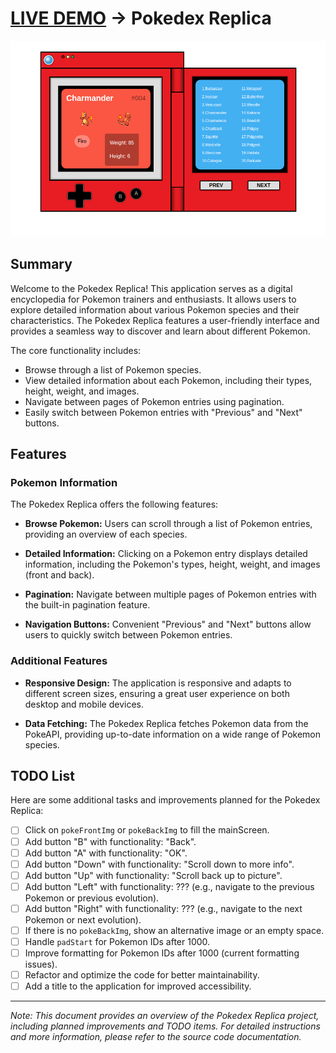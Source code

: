 # [LIVE DEMO](https://shcoobz.github.io/pokedex-replica/) -> Pokedex Replica

![Project Image](/img/pokedex-replica.png)

## Summary

Welcome to the Pokedex Replica! This application serves as a digital encyclopedia for Pokemon trainers and enthusiasts. It allows users to explore detailed information about various Pokemon species and their characteristics. The Pokedex Replica features a user-friendly interface and provides a seamless way to discover and learn about different Pokemon.

The core functionality includes:

- Browse through a list of Pokemon species.
- View detailed information about each Pokemon, including their types, height, weight, and images.
- Navigate between pages of Pokemon entries using pagination.
- Easily switch between Pokemon entries with "Previous" and "Next" buttons.

## Features

### Pokemon Information

The Pokedex Replica offers the following features:

- **Browse Pokemon:** Users can scroll through a list of Pokemon entries, providing an overview of each species.

- **Detailed Information:** Clicking on a Pokemon entry displays detailed information, including the Pokemon's types, height, weight, and images (front and back).

- **Pagination:** Navigate between multiple pages of Pokemon entries with the built-in pagination feature.

- **Navigation Buttons:** Convenient "Previous" and "Next" buttons allow users to quickly switch between Pokemon entries.

### Additional Features

- **Responsive Design:** The application is responsive and adapts to different screen sizes, ensuring a great user experience on both desktop and mobile devices.

- **Data Fetching:** The Pokedex Replica fetches Pokemon data from the PokeAPI, providing up-to-date information on a wide range of Pokemon species.

## TODO List

Here are some additional tasks and improvements planned for the Pokedex Replica:

- [ ] Click on `pokeFrontImg` or `pokeBackImg` to fill the mainScreen.
- [ ] Add button "B" with functionality: "Back".
- [ ] Add button "A" with functionality: "OK".
- [ ] Add button "Down" with functionality: "Scroll down to more info".
- [ ] Add button "Up" with functionality: "Scroll back up to picture".
- [ ] Add button "Left" with functionality: ??? (e.g., navigate to the previous Pokemon or previous evolution).
- [ ] Add button "Right" with functionality: ??? (e.g., navigate to the next Pokemon or next evolution).
- [ ] If there is no `pokeBackImg`, show an alternative image or an empty space.
- [ ] Handle `padStart` for Pokemon IDs after 1000.
- [ ] Improve formatting for Pokemon IDs after 1000 (current formatting issues).
- [ ] Refactor and optimize the code for better maintainability.
- [ ] Add a title to the application for improved accessibility.

---

_Note: This document provides an overview of the Pokedex Replica project, including planned improvements and TODO items. For detailed instructions and more information, please refer to the source code documentation._
